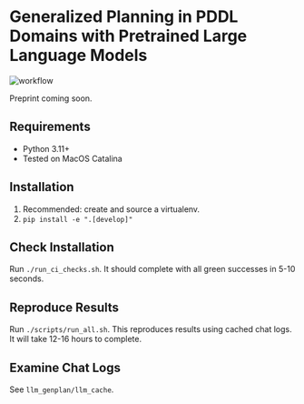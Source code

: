 # Generalized Planning in PDDL Domains with Pretrained Large Language Models

![workflow](https://github.com/tomsilver/llm-genplan/actions/workflows/ci.yml/badge.svg)

Preprint coming soon.

## Requirements

- Python 3.11+
- Tested on MacOS Catalina

## Installation

1. Recommended: create and source a virtualenv.
2. `pip install -e ".[develop]"`

## Check Installation

Run `./run_ci_checks.sh`. It should complete with all green successes in 5-10 seconds.

## Reproduce Results

Run `./scripts/run_all.sh`. This reproduces results using cached chat logs. It will take 12-16 hours to complete.

## Examine Chat Logs

See `llm_genplan/llm_cache`.
